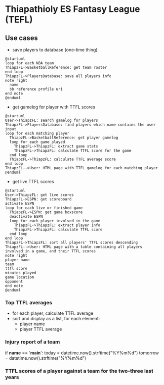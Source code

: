# Thiapathioly ES Fantasy League (TEFL)

## Use cases

- save players to database (one-time thing)

```plantuml
@startuml
loop for each NBA team
ThiapzFL->BasketballReference: get team roster
end loop
ThiapzFL->PlayersDatabase: save all players info
note right
  name
  bb reference profile uri
end note
@enduml
```

- get gamelog for player with TTFL scores

```plantuml
@startuml 
User->ThiapzFL: search gamelog for players 
ThiapzFL->PlayersDatabase: find players which name contains the user input
loop for each matching player
  ThiapzFL->BasketballReference: get player gamelog
  loop for each game played
    ThiapzFL->ThiapzFL: extract game stats
    ThiapzFL->ThiapzFL: calculate TTFL score for the game
  end loop 
  ThiapzFL->ThiapzFL: calculate TTFL average score
end loop
ThiapzFL-->User: HTML page with TTFL gamelog for each matching player
@enduml
```

- get live TTFL scores

```plantuml
@startuml
User->ThiapzFL: get live scores
ThiapzFL->ESPN: get scoreboard
activate ESPN
loop for each live or finished game
  ThiapzFL->ESPN: get game boxscore
  deactivate ESPN
  loop for each player involved in the game
    ThiapzFL->ThiapzFL: extract player info
    ThiapzFL->ThiapzFL: calculate TTFL score
  end loop
end loop
ThiapzFL->ThiapzFL: sort all players' TTFL scores descending
ThiapzFL-->User: HTML page with a table containing all players involved in a game, and their TTFL scores
note right 
player name
team
ttfl score
minutes played
game location
opponent
end note 
@enduml
```

### Top TTFL averages
- for each player, calculate TTFL average
- sort and display as a list, for each element:
    - player name
    - player TTFL average

### Injury report of a team

if __name__ == '__main__':
    today = datetime.now().strftime("%Y%m%d")
    tomorrow = datetime.now().strftime("%Y%m%d")

### TTFL scores of a player against a team for the two-three last years


